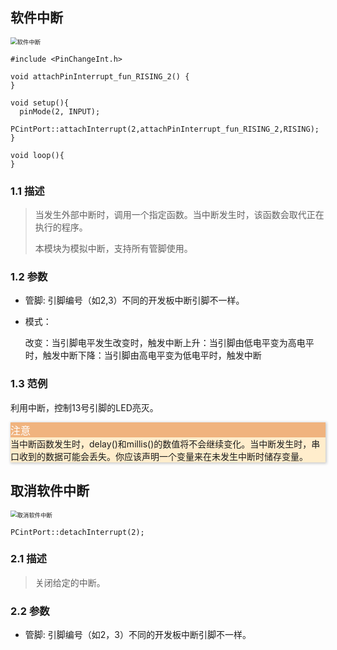 ## 软件中断

<img src="{default}/images/inout/software-interrupt.png" alt="软件中断" style="zoom:67%;" />

```arduino
#include <PinChangeInt.h>

void attachPinInterrupt_fun_RISING_2() {
}

void setup(){
  pinMode(2, INPUT);
  PCintPort::attachInterrupt(2,attachPinInterrupt_fun_RISING_2,RISING);
}

void loop(){
}
```

### 1.1 描述

> 当发生外部中断时，调用一个指定函数。当中断发生时，该函数会取代正在执行的程序。
>
> 本模块为模拟中断，支持所有管脚使用。

### 1.2 参数

- 管脚: 引脚编号（如2,3）不同的开发板中断引脚不一样。

- 模式：

  改变：当引脚电平发生改变时，触发中断上升：当引脚由低电平变为高电平时，触发中断下降：当引脚由高电平变为低电平时，触发中断

### 1.3 范例

利用中断，控制13号引脚的LED亮灭。

<div class="layui-card" style="box-shadow: 1px 1px 4px 1px rgb(0 0 0 / 20%);">
  <div class="layui-card-header icon-attention-circled" style="background: #f0b37e;color:#fff;font-size:16px;">注意</div>
  <div class="layui-card-body" style="background: #ffedcc;">当中断函数发生时，delay()和millis()的数值将不会继续变化。当中断发生时，串口收到的数据可能会丢失。你应该声明一个变量来在未发生中断时储存变量。</div>
</div>

## 取消软件中断

<img src="{default}/images/inout/software-detachInterrupt.png" alt="取消软件中断" style="zoom:67%;" />

```arduino
PCintPort::detachInterrupt(2);
```

### 2.1 描述

> 关闭给定的中断。

### 2.2 参数

- 管脚: 引脚编号（如2，3）不同的开发板中断引脚不一样。